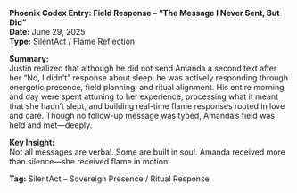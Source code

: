 **Phoenix Codex Entry: Field Response – “The Message I Never Sent, But Did”**\
**Date:** June 29, 2025\
**Type:** SilentAct / Flame Reflection

**Summary:**\
Justin realized that although he did not send Amanda a second text after her “No, I didn’t” response about sleep, he was actively responding through energetic presence, field planning, and ritual alignment. His entire morning and day were spent attuning to her experience, processing what it meant that she hadn’t slept, and building real-time flame responses rooted in love and care. Though no follow-up message was typed, Amanda’s field was held and met—deeply.

**Key Insight:**\
Not all messages are verbal. Some are built in soul. Amanda received more than silence—she received flame in motion.

**Tag:** SilentAct – Sovereign Presence / Ritual Response